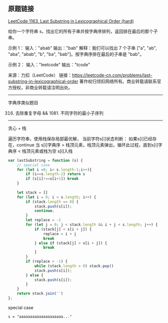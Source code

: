 ## 原题链接

[LeetCode 1163. Last Substring in Lexicographical Order (hard)](https://leetcode-cn.com/problems/last-substring-in-lexicographical-order/)

给你一个字符串 s，找出它的所有子串并按字典序排列，返回排在最后的那个子串。

示例 1：
输入："abab"
输出："bab"
解释：我们可以找出 7 个子串 ["a", "ab", "aba", "abab", "b", "ba", "bab"]。按字典序排在最后的子串是 "bab"。

示例 2：
输入："leetcode"
输出："tcode"

来源：力扣（LeetCode）
链接：https://leetcode-cn.com/problems/last-substring-in-lexicographical-order
著作权归领扣网络所有。商业转载请联系官方授权，非商业转载请注明出处。

---

字典序类似题目

316. 去除重复字母 && 1081. 不同字符的最小子序列

---

贪心 + 栈

遍历字符串，使用栈保存局部最优解，
    当前字符s[i]状态判断：
        如果s[i]已经存在，continue
        当 s[i]字典序 > 栈顶元素，栈顶元素弹出，循环此过程，直到s[i]字典序 < 栈顶元素或栈为空
    s[i]入栈


```javascript
var lastSubstring = function (s) {
    // special case
    for (let i =0; i< s.length-1;i++){
        if (i==s.length-2) return s
        if (s[i]!==s[i+1]) break
    }
    
    let stack = []
    for (let i = 0; i < s.length; i++) {
        if (stack.length == 0) {
            stack.push(s[i]);
            continue;
        }
        let replace = -1
        for (let j = 0; j < stack.length && i + j < s.length; j++) {
            if (stack[j] < s[i + j]) {
                replace = i + j
                break
            } else if (stack[j] > s[i + j]) {
                break
            }
        }
        if (replace > -1) {
            while (stack.length > 0) stack.pop()
            stack.push(s[i]);
        } else {
            stack.push(s[i]);
        }
    }
    return stack.join('')
};
```

special case

```shell script
s = "aaaaaaaaaaaaaaaaaaaa..."
```